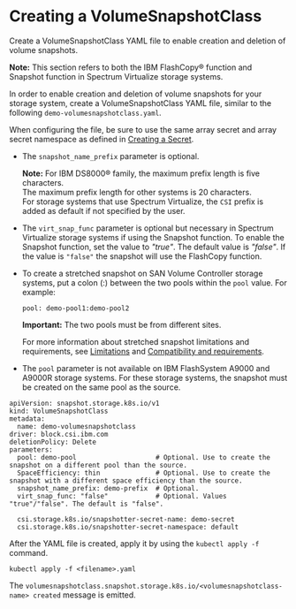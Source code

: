 # Creating a VolumeSnapshotClass

Create a VolumeSnapshotClass YAML file to enable creation and deletion of volume snapshots.

**Note:** This section refers to both the IBM FlashCopy® function and Snapshot function in Spectrum Virtualize storage systems.

In order to enable creation and deletion of volume snapshots for your storage system, create a VolumeSnapshotClass YAML file, similar to the following `demo-volumesnapshotclass.yaml`.

When configuring the file, be sure to use the same array secret and array secret namespace as defined in [Creating a Secret](creating_secret.md).

-   The `snapshot_name_prefix` parameter is optional.

    **Note:** For IBM DS8000® family, the maximum prefix length is five characters.<br/>The maximum prefix length for other systems is 20 characters.<br/>For storage systems that use Spectrum Virtualize, the `CSI` prefix is added as default if not specified by the user.

- The `virt_snap_func` parameter is optional but necessary in Spectrum Virtualize storage systems if using the Snapshot function. To enable the Snapshot function, set the value to _"true"_. The default value is _"false"_. If the value is `"false"` the snapshot will use the FlashCopy function.
    
- To create a stretched snapshot on SAN Volume Controller storage systems, put a colon (:) between the two pools within the `pool` value. For example:
  
  `pool: demo-pool1:demo-pool2`
  
   **Important:** The two pools must be from different sites.

   For more information about stretched snapshot limitations and requirements, see [Limitations](../release_notes/limitations.md) and [Compatibility and requirements](../installation/install_compatibility_requirements.md).

-   The `pool` parameter is not available on IBM FlashSystem A9000 and A9000R storage systems. For these storage systems, the snapshot must be created on the same pool as the source.

```
apiVersion: snapshot.storage.k8s.io/v1
kind: VolumeSnapshotClass
metadata:
  name: demo-volumesnapshotclass
driver: block.csi.ibm.com
deletionPolicy: Delete
parameters:
  pool: demo-pool                    # Optional. Use to create the snapshot on a different pool than the source.
  SpaceEfficiency: thin              # Optional. Use to create the snapshot with a different space efficiency than the source.
  snapshot_name_prefix: demo-prefix  # Optional.
  virt_snap_func: "false"            # Optional. Values "true"/"false". The default is "false".

  csi.storage.k8s.io/snapshotter-secret-name: demo-secret
  csi.storage.k8s.io/snapshotter-secret-namespace: default
```

After the YAML file is created, apply it by using the `kubectl apply -f` command.

```
kubectl apply -f <filename>.yaml
```
 The `volumesnapshotclass.snapshot.storage.k8s.io/<volumesnapshotclass-name> created` message is emitted.